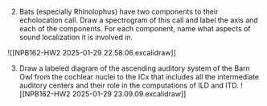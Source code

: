 

2) Bats (especially Rhinolophus) have two components to their echolocation call. Draw a spectrogram of this call and label the axis and each of the components.  For each component, name what aspects of sound localization it is involved in.

![[NPB162-HW2 2025-01-29 22.58.06.excalidraw]]


3) Draw a labeled diagram of the ascending auditory system of the Barn Owl from the cochlear nuclei to the ICx that includes all the intermediate auditory centers and their role in the computations of ILD and ITD.
![[NPB162-HW2 2025-01-29 23.09.09.excalidraw]]